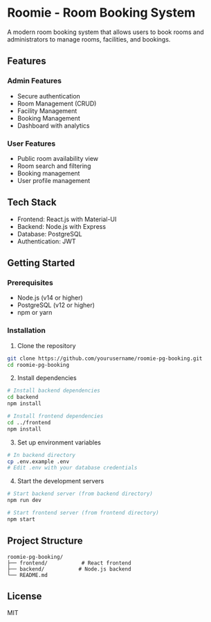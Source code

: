 # Roomie - Room Booking System

A modern room booking system that allows users to book rooms and administrators to manage rooms, facilities, and bookings.

## Features

### Admin Features
- Secure authentication
- Room Management (CRUD)
- Facility Management
- Booking Management
- Dashboard with analytics

### User Features
- Public room availability view
- Room search and filtering
- Booking management
- User profile management

## Tech Stack
- Frontend: React.js with Material-UI
- Backend: Node.js with Express
- Database: PostgreSQL
- Authentication: JWT

## Getting Started

### Prerequisites
- Node.js (v14 or higher)
- PostgreSQL (v12 or higher)
- npm or yarn

### Installation

1. Clone the repository
```bash
git clone https://github.com/yourusername/roomie-pg-booking.git
cd roomie-pg-booking
```

2. Install dependencies
```bash
# Install backend dependencies
cd backend
npm install

# Install frontend dependencies
cd ../frontend
npm install
```

3. Set up environment variables
```bash
# In backend directory
cp .env.example .env
# Edit .env with your database credentials
```

4. Start the development servers
```bash
# Start backend server (from backend directory)
npm run dev

# Start frontend server (from frontend directory)
npm start
```

## Project Structure
```
roomie-pg-booking/
├── frontend/           # React frontend
├── backend/           # Node.js backend
└── README.md
```

## License
MIT 